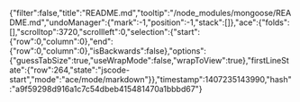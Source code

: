 {"filter":false,"title":"README.md","tooltip":"/node_modules/mongoose/README.md","undoManager":{"mark":-1,"position":-1,"stack":[]},"ace":{"folds":[],"scrolltop":3720,"scrollleft":0,"selection":{"start":{"row":0,"column":0},"end":{"row":0,"column":0},"isBackwards":false},"options":{"guessTabSize":true,"useWrapMode":false,"wrapToView":true},"firstLineState":{"row":264,"state":"jscode-start","mode":"ace/mode/markdown"}},"timestamp":1407235143990,"hash":"a9f59298d916a1c7c54dbeb415481470a1bbbd67"}